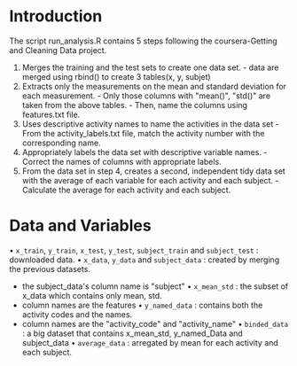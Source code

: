 # Introduction

The script run_analysis.R contains 5 steps following the coursera-Getting and Cleaning Data project.
  1. Merges the training and the test sets to create one data set.
    - data are merged using rbind() to create 3 tables(x, y, subjet)  
  2. Extracts only the measurements on the mean and standard deviation for each measurement. 
    - Only those columns with "mean()", "std()" are taken from the above tables.
    - Then, name the columns using features.txt file.
  3. Uses descriptive activity names to name the activities in the data set
    - From the activity_labels.txt file, match the activity number with the corresponding name. 
  4. Appropriately labels the data set with descriptive variable names. 
    - Correct the names of columns with appropriate labels.
  5. From the data set in step 4, creates a second, independent tidy data set with the average of each variable for each activity and      each subject.
    - Calculate the average for each activity and each subject.



# Data and Variables

• `x_train`, `y_train`, `x_test`, `y_test`, `subject_train` and `subject_test` : downloaded data.
• `x_data`, `y_data` and `subject_data` : created by merging the previous datasets.
  - the subject_data's column name is "subject"
• `x_mean_std` : the subset of x_data which contains only mean, std.
  - column names are the features
• `y_named_data` : contains both the activity codes and the names.
  - column names are the "activity_code" and "activity_name"
• `binded_data` : a big dataset that contains x_mean_std, y_named_Data and subject_data
• `average_data` : arregated by mean for each activity and each subject.
